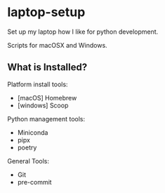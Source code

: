 # laptop-setup
 Set up my laptop how I like for python development.

Scripts for macOSX and Windows.

## What is Installed?

Platform install tools:
- [macOS] Homebrew
- [windows] Scoop

Python management tools:
- Miniconda
- pipx
- poetry

General Tools:
- Git
- pre-commit